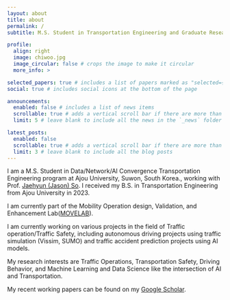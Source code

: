 ```yaml
---
layout: about
title: about
permalink: /
subtitle: M.S. Student in Transportation Engineering and Graduate Research Assistant at Ajou University

profile:
  align: right
  image: chiwoo.jpg
  image_circular: false # crops the image to make it circular
  more_info: >

selected_papers: true # includes a list of papers marked as "selected={true}"
social: true # includes social icons at the bottom of the page

announcements:
  enabled: false # includes a list of news items
  scrollable: true # adds a vertical scroll bar if there are more than 3 news items
  limit: 5 # leave blank to include all the news in the `_news` folder

latest_posts:
  enabled: false
  scrollable: true # adds a vertical scroll bar if there are more than 3 new posts items
  limit: 3 # leave blank to include all the blog posts
---
```


I am a M.S. Student in Data/Network/AI Convergence Transportation Engineering program at Ajou University, Suwon, South Korea., working with Prof. [Jaehyun (Jason) So](https://movelab.ajou.ac.kr/people/1). I received my B.S. in Transportation Engineering from Ajou University in 2023.

I am currently part of the Mobility Operation design, Validation, and Enhancement Lab([MOVELAB](https://movelab.ajou.ac.kr)). 

I am currently working on various projects in the field of Traffic operation/Traffic Safety, including autonomous driving projects using traffic simulation (Vissim, SUMO) and traffic accident prediction projects using AI models.

My research interests are Traffic Operations, Transportation Safety, Driving Behavior, and Machine Learning and Data Science like the intersection of AI and Transportation.

My recent working papers can be found on my [Google Scholar](https://scholar.google.co.kr/citations?user=dwmxOk0AAAAJ&hl=en).